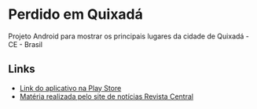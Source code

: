 Perdido em Quixadá
================

Projeto Android para mostrar os principais lugares da cidade de Quixadá - CE - Brasil

<h2>Links</h2>

<ul>

<li><a href="https://play.google.com/store/apps/details?id=com.kyxadious.qx.perdidoemquixada">Link do aplicativo na Play Store</a></li>

<li><a href="http://www.revistacentral.com.br/index.php?option=com_content&view=article&id=9025:perdido-em-quixada-jovem-de-quixada-cria-aplicativo-para-ajudar-turistas-e-universitarios-&catid=126:tecnologia&Itemid=504">Matéria realizada pelo site de notícias Revista Central</a></li>

</ul>
